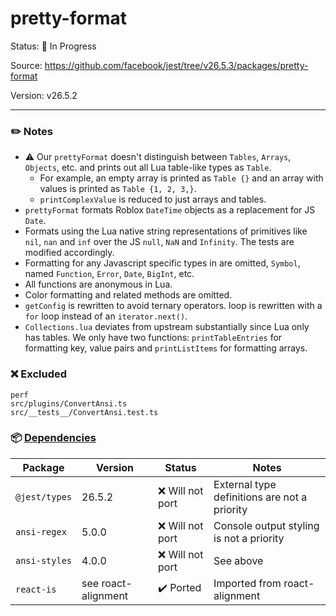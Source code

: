 # pretty-format

Status: :hammer: In Progress

Source: https://github.com/facebook/jest/tree/v26.5.3/packages/pretty-format

Version: v26.5.2

---

### :pencil2: Notes
* :warning: Our `prettyFormat` doesn't distinguish between `Tables`, `Arrays`, `Objects`, etc. and prints out all Lua table-like types as `Table`.
    * For example, an empty array is printed as `Table {}` and an array with values is printed as `Table {1, 2, 3,}`.
    * `printComplexValue` is reduced to just arrays and tables.
* `prettyFormat` formats Roblox `DateTime` objects as a replacement for JS `Date`.
* Formats using the Lua native string representations of primitives like `nil`, `nan` and `inf` over the JS `null`, `NaN` and `Infinity`. The tests are modified accordingly.
* Formatting for any Javascript specific types in are omitted, `Symbol`, named `Function`, `Error`, `Date`, `BigInt`, etc.
* All functions are anonymous in Lua.
* Color formatting and related methods are omitted.
* `getConfig` is rewritten to avoid ternary operators.
loop is rewritten with a `for` loop instead of an `iterator.next()`.
* `Collections.lua` deviates from upstream substantially since Lua only has tables. We only have two functions: `printTableEntries` for formatting key, value pairs and `printListItems` for formatting arrays.

### :x: Excluded
```
perf
src/plugins/ConvertAnsi.ts
src/__tests__/ConvertAnsi.test.ts
```

### :package: [Dependencies](https://github.com/facebook/jest/blob/v26.5.3/packages/pretty-format/package.json)
| Package | Version | Status | Notes |
| - | - | - | - |
| `@jest/types` | 26.5.2 | :x: Will not port | External type definitions are not a priority |
| `ansi-regex` | 5.0.0 | :x: Will not port | Console output styling is not a priority |
| `ansi-styles` | 4.0.0 | :x: Will not port | See above |
| `react-is` | see roact-alignment | :heavy_check_mark: Ported | Imported from roact-alignment |